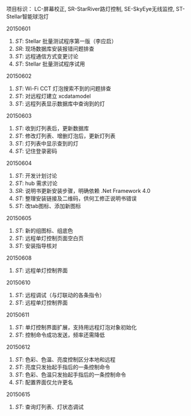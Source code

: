 项目标识： LC-屏幕校正, SR-StarRiver路灯控制, SE-SkyEye无线监控, ST-Stellar智能球泡灯

20150601

1. *ST*: Stellar 批量测试程序第一版（李应启）
2. *SR*: 现场数据库安装报错问题排查
3. *ST*: 远程通信方式变更讨论
4. *ST*: Stellar 批量测试程序试用

20150602

1. *ST*: Wi-Fi CCT 灯泡搜索不到的问题排查
2. *ST*: 对远程灯建立 xcdatamodel
3. *ST*: 远程列表显示数据库中查询到的灯

20150603

1. *ST*: 收到灯列表后，更新数据库
2. *ST*: 修改灯列表、增删灯泡后，更新灯列表
3. *ST*: 灯列表中显示查到的灯
4. *ST*: 记住登录密码

20150604

1. *ST*: 开发计划讨论
2. *ST*: hub 需求讨论
3. *SR*: 说明书更新安装步骤，明确依赖 .Net Framework 4.0
4. *ST*: 整理安装链接及二维码，供何工修正说明书错误
5. *ST*: 改tab图标、添加新图标

20150605

1. *ST*: 新的组图标、组底色
2. *ST*: 远程单灯控制页面空白页
3. *ST*: 安装指导核对

20150608

1. *ST*: 远程单灯控制界面

20150610

1. *ST*: 远程调试（与灯联动的各条指令）
2. *ST*: 远程单灯控制界面

20150611

1. *ST*: 单灯控制界面扩展，支持用远程灯泡对象初始化
2. *ST*: 控制命令成功发送，频率还需降低

20150612

1. *ST*: 色彩、色温、亮度控制区分本地和远程
2. *ST*: 亮度只发抬起手指后的一条控制命令
3. *ST*: 色彩、色温只发抬起手指后的一条控制命令
4. *ST*: 配置界面仅允许更名

20150615

1. *ST*: 查询灯列表、灯状态调试

[//]: # (comment)
